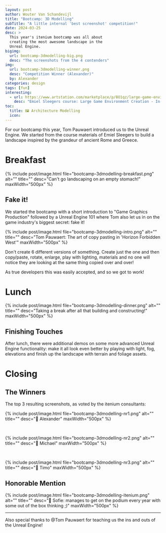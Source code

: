```yaml
---
layout: post
author: Wouter Van Schandevijl
title: "Bootcamp: 3D Modelling"
subTitle: "A little internal 'best screenshot' competition!"
date: 2024-03-25
desc: >
  This year's itenium bootcamp was all about
  creating the most awesome landscape in the
  Unreal Engine.
bigimg:
  url: bootcamp-3dmodelling-big.png
  desc: "The screenshots from the 4 contenders"
img:
  url: bootcamp-3dmodelling-winner.png
  desc: "Competition Winner (Alexander)"
  by: Alexander
categories: design
tags: [fun]
interesting:
  - url: https://www.artstation.com/marketplace/p/8O1qz/large-game-environment-creation-in-depth-tutorial-course-ue5
    desc: "Emiel Sleegers course: Large Game Environment Creation - In-Depth Tutorial Course [UE5]"
toc:
  title: 🖼️ Architecture Modelling
  icon: 
---
```



For our bootcamp this year, Tom Pauwaert introduced us to the Unreal Engine.
We started from the course materials of Emiel Sleegers to build a landscape
inspired by the grandeur of ancient Rome and Greece.


<!--more-->

# Breakfast


{% include post/image.html file="bootcamp-3dmodelling-breakfast.png" alt="" title="" desc="Can't go landscaping on an empty stomach!" maxWidth="500px" %}


## Fake it!

We started the bootcamp with a short introduction to "Game Graphics Production"
followed by a Unreal Engine 101 where Tom also let us in on the game industry's biggest
secret: fake it!

{% include post/image.html file="bootcamp-3dmodelling-intro.png" alt="" title="" desc="Tom Pauwaert: The art of copy pasting in 'Horizon Forbidden West'" maxWidth="500px" %}


Don't create 6 different versions of something. Create just the one and then copy/paste, rotate,
enlarge, play with lighting, materials and no one will notice they are looking at the same thing
copied over and over!

As true developers this was easily accepted, and so we got to work!


# Lunch


{% include post/image.html file="bootcamp-3dmodelling-dinner.png" alt="" title="" desc="Taking a break after all that building and constructing!" maxWidth="500px" %}


## Finishing Touches

After lunch, there were additional demos on some more advanced Unreal Engine functionality:
make it all look even better by playing with light, fog, elevations and finish up the landscape
with terrain and foliage assets.



# Closing

## The Winners

The top 3 resulting screenshots, as voted by the itenium consultants:


{% include post/image.html file="bootcamp-3dmodelling-nr1.png" alt="" title="" desc="🥇 Alexander" maxWidth="500px" %}

<br>

{% include post/image.html file="bootcamp-3dmodelling-nr2.png" alt="" title="" desc="🥈 Michael" maxWidth="500px" %}

<br>

{% include post/image.html file="bootcamp-3dmodelling-nr3.png" alt="" title="" desc="🥉 Timo" maxWidth="500px" %}


## Honorable Mention


{% include post/image.html file="bootcamp-3dmodelling-itenium.png" alt="" title="" desc="🏅 Sofie: manages to get on the podium every year with some out of the box thinking ;)" maxWidth="500px" %}

* * *

Also special thanks to @Tom Pauwaert for teaching us the ins and outs of the Unreal Engine!
